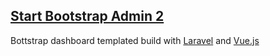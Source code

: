 ## [Start Bootstrap Admin 2](https://github.com/BlackrockDigital/startbootstrap-sb-admin-2)
Bottstrap dashboard templated build with [Laravel](https://laravel.com/) and [Vue.js](https://vuejs.org/)
